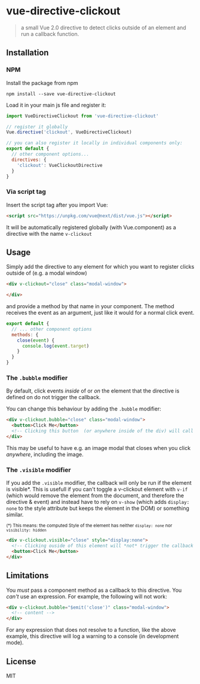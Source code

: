 # vue-directive-clickout

> a small Vue 2.0 directive to detect clicks outside of an element and run a callback function.

## Installation

### NPM

Install the package from npm
```
npm install --save vue-directive-clickout
```
Load it in your main js file and register it:
```js
import VueDirectiveClickout from 'vue-directive-clickout'

// register it globally
Vue.directive('clickout', VueDirectiveClickout)

// you can also register it locally in individual components only:
export default {
  // other component options...
  directives: {
    'clickout': VueClickoutDirective
  }
}
```

### Via script tag

Insert the script tag after you import Vue:
```html
<script src="https://unpkg.com/vue@next/dist/vue.js"></script>
```

It will be automatically registered globally (with Vue.component) as a directive with the name `v-clickout`


## Usage

Simply add the directive to any element for which you want to register clicks outside of (e.g. a modal window)
```html
<div v-clickout="close" class="modal-window">

</div>
```
and provide a method by that name in your component. The method receives the event as an argument, just like it would for a normal click event.
```js
export default {
  // ... other component options
  methods: {
    close(event) {
      console.log(event.target)
    }
  }
}
```

### The `.bubble` modifier

By default, click events *inside* of or *on* the element that the directive is defined on do not trigger the callback.

You can change this behaviour by adding the `.bubble` modifier:
```html
<div v-clickout.bubble="close" class="modal-window">
  <button>Click Me</button>
  <!-- Clicking this button  (or anywhere inside of the div) will call the "close" callback -->
</div>
```
This may be useful to have e.g. an image modal that closes when you click *anywhere*, including the image.

### The `.visible` modifier

If you add the `.visible` modifier, the callback will only be run if the element is visible\*.
This is usefull if you can't toggle a v-clickout element with `v-if` (which would remove the element from the document, and therefore the directive & event) and instead have to rely on `v-show` (which adds `display: none` to the style attribute but keeps the element in the DOM) or something similar.

<small>(\*) This means: the computed Style of the element has neither `display: none` nor
`visibility: hidden`</small>

```html
<div v-clickout.visible="close" style="display:none">
  <!-- Clicking ouside of this element will *not* trigger the callback because the element is not visible -->
  <button>Click Me</button>
</div>
```

## Limitations

You *must* pass a component method as a callback to this directive. You *can't* use an expression. For example, the following will not work:
```html
<div v-clickout.bubble="$emit('close')" class="modal-window">
  <!-- content -->
</div>
```
For any expression that does not resolve to a function, like the above example, this directive will log a warning to a console (in development mode).

## License

MIT
